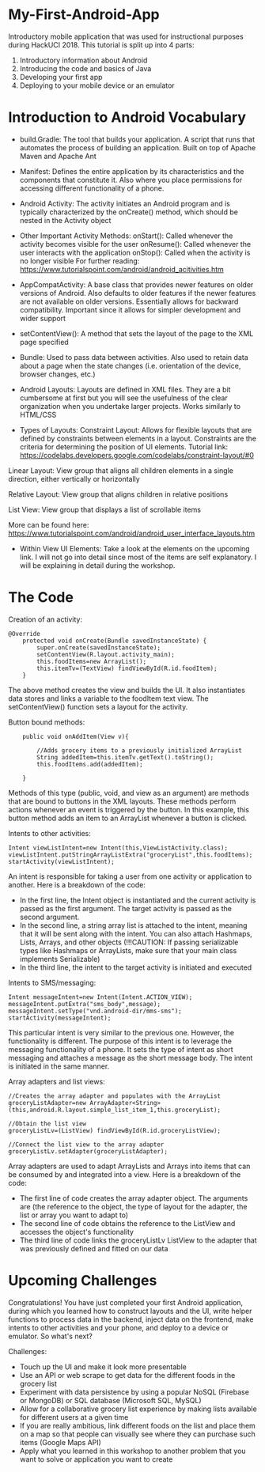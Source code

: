 # My-First-Android-App
Introductory mobile application that was used for instructional purposes during HackUCI 2018. This tutorial is split up into 4 parts:
1) Introductory information about Android
2) Introducing the code and basics of Java
3) Developing your first app
4) Deploying to your mobile device or an emulator

# Introduction to Android Vocabulary
- build.Gradle: The tool that builds your application. A script that runs that automates the process of building an application. Built on top of Apache Maven and Apache Ant

- Manifest: Defines the entire application by its characteristics and the components that constitute it. Also where you place permissions for accessing different functionality of a phone. 

- Android Activity: The activity initiates an Android program and is typically characterized by the onCreate() method, which should be nested in the Activity object

- Other Important Activity Methods:
onStart(): Called whenever the activity becomes visible for the user
onResume(): Called whenever the user interacts with the application
onStop(): Called when the activity is no longer visible
For further reading: https://www.tutorialspoint.com/android/android_acitivities.htm

- AppCompatActivity: A base class that provides newer features on older versions of Android. Also defaults to older features if the newer features are not available on older versions. Essentially allows for backward compatibility. Important since it allows for simpler development and wider support

- setContentView(): A method that sets the layout of the page to the XML page specified

- Bundle: Used to pass data between activities. Also used to retain data about a page when the state changes (i.e. orientation of the device, browser changes, etc.)

- Android Layouts: Layouts are defined in XML files. They are a bit cumbersome at first but you will see the usefulness of the clear organization when you undertake larger projects. Works similarly to HTML/CSS

- Types of Layouts:
Constraint Layout: Allows for flexible layouts that are defined by constraints between elements in a layout. Constraints are the criteria for determining the position of UI elements. Tutorial link: https://codelabs.developers.google.com/codelabs/constraint-layout/#0

Linear Layout: View group that aligns all children elements in a single direction, either vertically or horizontally

Relative Layout: View group that aligns children in relative positions

List View: View group that displays a list of scrollable items

More can be found here: https://www.tutorialspoint.com/android/android_user_interface_layouts.htm

- Within View UI Elements:
Take a look at the elements on the upcoming link. I will not go into detail since most of the items are self explanatory. I will be explaining in detail during the workshop.

# The Code

Creation of an activity:

```
@Override
    protected void onCreate(Bundle savedInstanceState) {
        super.onCreate(savedInstanceState);
        setContentView(R.layout.activity_main);
        this.foodItems=new ArrayList();
        this.itemTv=(TextView) findViewById(R.id.foodItem);
    }
```
The above method creates the view and builds the UI. It also instantiates data stores and links a variable to the foodItem text view. The setContentView() function sets a layout for the activity.


Button bound methods:
```
    public void onAddItem(View v){

        //Adds grocery items to a previously initialized ArrayList
        String addedItem=this.itemTv.getText().toString();
        this.foodItems.add(addedItem);

    }
 ```
Methods of this type (public, void, and view as an argument) are methods that are bound to buttons in the XML layouts. These methods perform actions whenever an event is triggered by the button. In this example, this button method adds an item to an ArrayList whenever a button is clicked.

Intents to other activities:
 ```
 Intent viewListIntent=new Intent(this,ViewListActivity.class);
 viewListIntent.putStringArrayListExtra("groceryList",this.foodItems);
 startActivity(viewListIntent);
 
 ```
An intent is responsible for taking a user from one activity or application to another. Here is a breakdown of the code:
- In the first line, the Intent object is instantiated and the current activity is passed as the first argument. The target activity is passed as the second argument.
- In the second line, a string array list is attached to the intent, meaning that it will be sent along with the intent. You can also attach Hashmaps, Lists, Arrays, and other objects (!!!CAUTION: If passing serializable types like Hashmaps or ArrayLists, make sure that your main class implements Serializable)
- In the third line, the intent to the target activity is initiated and executed

Intents to SMS/messaging:
```
Intent messageIntent=new Intent(Intent.ACTION_VIEW);
messageIntent.putExtra("sms_body",message);
messageIntent.setType("vnd.android-dir/mms-sms");
startActivity(messageIntent);
```
This particular intent is very similar to the previous one. However, the functionality is different. The purpose of this intent is to leverage the messaging functionality of a phone. It sets the type of intent as short messaging and attaches a message as the short message body. The intent is initiated in the same manner. 

Array adapters and list views:
```
//Creates the array adapter and populates with the ArrayList
groceryListAdapter=new ArrayAdapter<String>(this,android.R.layout.simple_list_item_1,this.groceryList);

//Obtain the list view
groceryListLv=(ListView) findViewById(R.id.groceryListView);

//Connect the list view to the array adapter
groceryListLv.setAdapter(groceryListAdapter);

```
Array adapters are used to adapt ArrayLists and Arrays into items that can be consumed by and integrated into a view. Here is a breakdown of the code:
- The first line of code creates the array adapter object. The arguments are (the reference to the object, the type of layout for the adapter, the list or array you want to adapt to)
- The second line of code obtains the reference to the ListView and accesses the object's functionality
- The third line of code links the groceryListLv ListView to the adapter that was previously defined and fitted on our data

# Upcoming Challenges
Congratulations! You have just completed your first Android application, during which you learned how to construct layouts and the UI, write helper functions to process data in the backend, inject data on the frontend, make intents to other activities and your phone, and deploy to a device or emulator. So what's next?

Challenges:
- Touch up the UI and make it look more presentable
- Use an API or web scrape to get data for the different foods in the grocery list
- Experiment with data persistence by using a popular NoSQL (Firebase or MongoDB) or SQL database (Microsoft SQL, MySQL)
- Allow for a collaborative grocery list experience by making lists available for different users at a given time
- If you are really ambitious, link different foods on the list and place them on a map so that people can visually see where they can purchase such items (Google Maps API)
- Apply what you learned in this workshop to another problem that you want to solve or application you want to create
